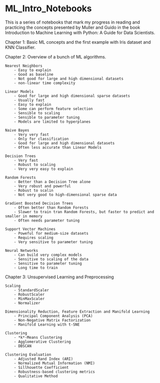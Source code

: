 ﻿# ML_Intro_Notebooks

This is a series of notebooks that mark my progress in reading and practicing the concepts presented by Muller and Guido in the book Introduction to Machine Learning with Python: A Guide for Data Scientists.

Chapter 1: Basic ML concepts and the first example with Iris dataset and KNN Classifier.

Chapter 2: Overview of a bunch of ML algorithms.

	Nearest Neighbors
		- Easy to explain
		- Good as baseline
		- Not good for large and high dimensional datasets
		- non-linear time complexity

	Linear Models
		- Good for large and high dimensional sparse datasets
		- Usually fast
		- Easy to explain
		- Some can perform feature selection
		- Sensible to scaling
		- Sensible to parameter tuning
		- Models are limited to hyperplanes

	Naive Bayes
		- Very very fast
		- Only for classification
		- Good for large and high dimensional datasets
		- Often less accurate than Linear Models 

	Decision Trees
		- Very fast
		- Robust to scaling
		- Very very easy to explain

	Random Forests
		- Better than a Decision Tree alone
		- Very robust and powerful
		- Robust to scalin
		- Not very good to high-dimensional sparse data

	Gradient Boosted Decision Trees
		- Often better than Random Forests
		- Slower to train tran Random Forests, but faster to predict and smaller in memory
		- Often needs parameter tuning

	Support Vector Machines
		- Poweful for medium-size datasets
		- Requires scaling
		- Very sensitive to parameter tuning

	Neural Networks
		- Can build very complex models
		- Sensitive to scaling of the data
		- Sensitive to parameter tuning
		- Long time to train

Chapter 3: Unsupervised Learning and Preprocessing
	
	Scaling
		- StandardScaler
		- RobustScaler
		- MinMaxScaler
		- Normalizer
	
	Dimensionality Reduction, Feature Extraction and Manifold Learning 
		- Principal Component Analysis (PCA)
		- Non-Negative Matrix Factorization
		- Manifold Learning with t-SNE
	
	Clustering
		- *k*-Means Clustering
		- Agglomerative Clustering
		- DBSCAN
	
	Clustering Evaluation
		- Adjusted Rand Index (ARI)
		- Normalized Mutual Information (NMI)
		- Sillhouette Coefficient
		- Robustness-based clustering metrics
		- Qualitative Method
	
